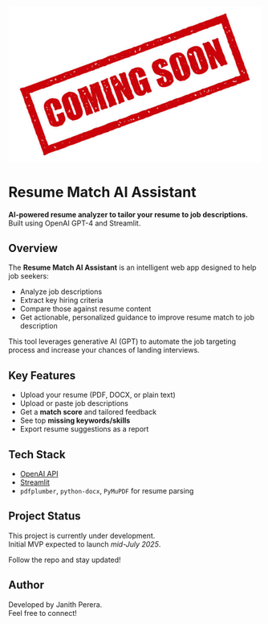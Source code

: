 ![Coming Soon](./img/coming_soon.jpg)  
  
# Resume Match AI Assistant

**AI-powered resume analyzer to tailor your resume to job descriptions.**  
Built using OpenAI GPT-4 and Streamlit.

## Overview
The **Resume Match AI Assistant** is an intelligent web app designed to help job seekers:
- Analyze job descriptions  
- Extract key hiring criteria  
- Compare those against resume content  
- Get actionable, personalized guidance to improve resume match to job description  

This tool leverages generative AI (GPT) to automate the job targeting process and increase your chances of landing interviews.

## Key Features
- Upload your resume (PDF, DOCX, or plain text)
- Upload or paste job descriptions
- Get a **match score** and tailored feedback
- See top **missing keywords/skills**
- Export resume suggestions as a report

## Tech Stack
- [OpenAI API](https://platform.openai.com/)
- [Streamlit](https://streamlit.io/)
- `pdfplumber`, `python-docx`, `PyMuPDF` for resume parsing

## Project Status
This project is currently under development.  
Initial MVP expected to launch *mid-July 2025*.  
  
Follow the repo and stay updated!

## Author
Developed by Janith Perera.  
Feel free to connect!